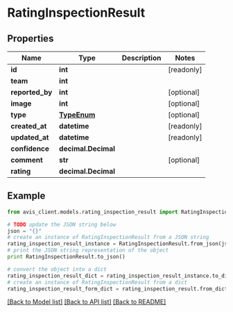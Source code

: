 # RatingInspectionResult


## Properties

Name | Type | Description | Notes
------------ | ------------- | ------------- | -------------
**id** | **int** |  | [readonly] 
**team** | **int** |  | 
**reported_by** | **int** |  | [optional] 
**image** | **int** |  | [optional] 
**type** | [**TypeEnum**](TypeEnum.md) |  | [optional] 
**created_at** | **datetime** |  | [readonly] 
**updated_at** | **datetime** |  | [readonly] 
**confidence** | **decimal.Decimal** |  | 
**comment** | **str** |  | [optional] 
**rating** | **decimal.Decimal** |  | 

## Example

```python
from avis_client.models.rating_inspection_result import RatingInspectionResult

# TODO update the JSON string below
json = "{}"
# create an instance of RatingInspectionResult from a JSON string
rating_inspection_result_instance = RatingInspectionResult.from_json(json)
# print the JSON string representation of the object
print RatingInspectionResult.to_json()

# convert the object into a dict
rating_inspection_result_dict = rating_inspection_result_instance.to_dict()
# create an instance of RatingInspectionResult from a dict
rating_inspection_result_form_dict = rating_inspection_result.from_dict(rating_inspection_result_dict)
```
[[Back to Model list]](../README.md#documentation-for-models) [[Back to API list]](../README.md#documentation-for-api-endpoints) [[Back to README]](../README.md)


